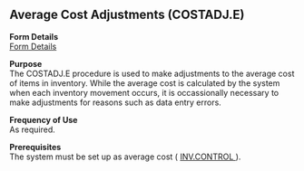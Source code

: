 ##  Average Cost Adjustments (COSTADJ.E)

<PageHeader />

**Form Details**  
[ Form Details ](COSTADJ-E-1/README.md)   

**Purpose**  
The COSTADJ.E procedure is used to make adjustments to the average cost of
items in inventory. While the average cost is calculated by the system when
each inventory movement occurs, it is occassionally necessary to make
adjustments for reasons such as data entry errors.

**Frequency of Use**  
As required.

**Prerequisites**  
The system must be set up as average cost ( [ INV.CONTROL ](../../../../../../../../rover/AP-OVERVIEW/AP-ENTRY/AP-E/AP-E-2/INV-CONTROL) ). 

<badge text= "Version 8.10.57" vertical="middle" />

<PageFooter />